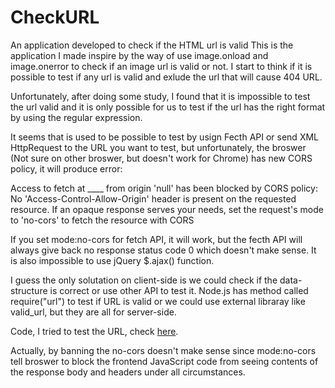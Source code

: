 # CheckURL
An application developed to check if the HTML url is valid 
This is the application I made inspire by the way of use image.onload and image.onerror to check if an image url is valid or not.
I start to think if it is possible to test if any url is valid and exlude the url that will cause 404 URL.



Unfortunately, after doing some study, I found that it is impossible to test the url valid and it is only possible for us to test if the url has the right format by using the regular expression.



It seems that is used to be possible to test by usign Fecth API or send XML HttpRequest to the URL you want to test, but unfortunately, the broswer (Not sure on other broswer, but doesn't work for Chrome) has new CORS policy, it will produce error:



Access to fetch at ____ from origin 'null' has been blocked by CORS policy: No 'Access-Control-Allow-Origin' header is present on the requested resource. If an opaque response serves your needs, set the request's mode to 'no-cors' to fetch the resource with CORS 



If you set mode:no-cors for fetch API, it will work, but the fecth API will always give back no response status code 0 which doesn't make sense. It is also impossible to use jQuery $.ajax() function.



I guess the only solutation on client-side is we could check if the data-structure is correct or use other API to test it. Node.js has method called require("url") to test if URL is valid or we could use external libraray like valid_url, but they are all for server-side.




Code, I tried to test the URL, check [here](https://github.com/Caloverys/CheckURL/blob/main/testURL.js).



Actually, by banning the no-cors doesn't make sense since mode:no-cors tell broswer to block the frontend JavaScript code from seeing contents of the response body and headers under all circumstances.



